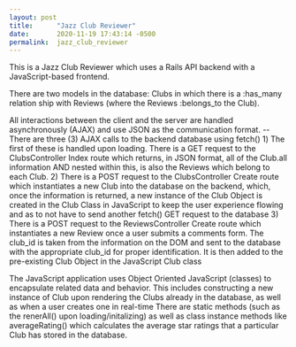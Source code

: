 ```yaml
---
layout: post
title:      "Jazz Club Reviewer"
date:       2020-11-19 17:43:14 -0500
permalink:  jazz_club_reviewer
---
```




This is a Jazz Club Reviewer which uses a Rails API backend with a JavaScript-based frontend.

There are two models in the database:
  Clubs in which there is a :has_many relation ship with Reviews (where the Reviews :belongs_to the Club).
  
 All interactions between the client and the server are handled asynchronously (AJAX) and use JSON as the communication format.
  -- There are three (3) AJAX calls to the backend database using fetch()
    1) The first of these is handled upon loading.  There is a GET request to the ClubsController Index route which returns, in JSON format, all of the Club.all information AND nested within this, is also the Reviews which belong to each Club.
    2) There is a POST request to the ClubsController Create route which instantiates a new Club into the database on the backend, which, once the information is returned, a new instance of the Club Object is created in the Club Class in JavaScript to keep the user experience flowing and as to not have to send another fetch() GET request to the database
    3) There is a POST request to the ReviewsController Create route which instantiates a new Review once a user submits a comments form.  The club_id is taken from the information on the DOM and sent to the database with the appropriate club_id for proper identification.  It is then added to the pre-existing Club Object in the JavaScript Club class
    
 The JavaScript application uses Object Oriented JavaScript (classes) to encapsulate related data and behavior.
    This includes constructing a new instance of Club upon rendering the Clubs already in the database, as well as when a user creates one in real-time
    There are static methods (such as the renerAll() upon loading/initalizing) as well as class instance methods like averageRating() which calculates the average star ratings that a particular Club has stored in the database.
    
    
  
